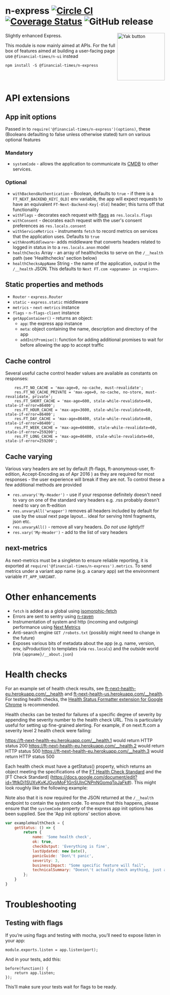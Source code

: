 # n-express [![Circle CI](https://circleci.com/gh/Financial-Times/n-express/tree/master.svg?style=svg)](https://circleci.com/gh/Financial-Times/n-express/tree/master) [![Coverage Status](https://coveralls.io/repos/github/Financial-Times/n-express/badge.svg)](https://coveralls.io/github/Financial-Times/n-express) ![GitHub release](https://img.shields.io/github/release/Financial-Times/n-express.svg?style=popout)

<a href="https://docs.google.com/forms/d/e/1FAIpQLSf5InA7UJK9yNBCzidFKI_WNkfbl6of1eRlIACRspGXUcBx8A/viewform?usp=pp_url&entry.78759464=n-express" target="_blank"><img src="https://i.imgur.com/UmScdZ4.png" alt="Yak button" border="0" align="right" width="150" title="Report a yak shaving incident for this repository"></a>

Slightly enhanced Express.

This module is now mainly aimed at APIs. For the full box of features aimed at building a user-facing page use `@financial-times/n-ui` instead

```
npm install -S @financial-times/n-express
```

<br clear="right">

# API extensions

## App init options


Passed in to `require('@financial-times/n-express')(options)`, these (Booleans defaulting to false unless otherwise stated) turn on various optional features

### Mandatory

- `systemCode` - allows the application to communicate its [CMDB](https://cmdb.ft.com) to other services.

### Optional

- `withBackendAuthentication` - Boolean, defaults to `true` - if there is a `FT_NEXT_BACKEND_KEY[_OLD]` env variable, the app will expect requests to have an equivalent `FT-Next-Backend-Key[-Old]` header; this turns off that functionality
- `withFlags` - decorates each request with [flags](https://github.com/Financial-Times/n-flags-client) as `res.locals.flags`
- `withConsent` - decorates each request with the user's consent preferences as `res.locals.consent`
- `withServiceMetrics` - instruments `fetch` to record metrics on services that the application uses. Defaults to `true`
- `withAnonMiddleware`- adds middleware that converts headers related to logged in status in to a `res.locals.anon` model
- `healthChecks` Array - an array of healthchecks to serve on the `/__health` path (see 'Healthchecks' section below)
- `healthChecksAppName` String - the name of the application, output in the `/__health` JSON. This defaults to `Next FT.com <appname> in <region>`.

## Static properties and methods
- `Router` - `express.Router`
- `static` - `express.static` middleware
- `metrics` - `next-metrics` instance
- `flags` - `n-flags-client` instance
- `getAppContainer()` - returns an object:
	- `app`: the express app instance
	- `meta`: object containing the name, description and directory of the app
	- `addInitPromise()`: function for adding additional promises to wait for before allowing the app to accept traffic


## Cache control
Several useful cache control header values are available as constants on responses:
```
	res.FT_NO_CACHE = 'max-age=0, no-cache, must-revalidate';
	res.FT_NO_CACHE_PRIVATE = 'max-age=0, no-cache, no-store, must-revalidate, private';
	res.FT_SHORT_CACHE = 'max-age=600, stale-while-revalidate=60, stale-if-error=86400';
	res.FT_HOUR_CACHE = 'max-age=3600, stale-while-revalidate=60, stale-if-error=86400';
	res.FT_DAY_CACHE = 'max-age=86400, stale-while-revalidate=60, stale-if-error=86400';
	res.FT_WEEK_CACHE = 'max-age=604800, stale-while-revalidate=60, stale-if-error=259200';
	res.FT_LONG_CACHE = 'max-age=86400, stale-while-revalidate=60, stale-if-error=259200';
```

## Cache varying
Various vary headers are set by default (ft-flags, ft-anonymous-user, ft-edition, Accept-Encoding as of Apr 2016 ) as they are required for most responses - the user experience will break if they are not. To control these a few additional methods are provided
- `res.unvary('My-Header')` - use if your response definitely doesn't need to vary on one of the standard vary headers e.g. .rss probably doesn't need to vary on ft-edition
- `res.unvaryAll('wrapper')` removes all headers included by default for use by the usual next page layout... ideal for serving html fragments, json etc.
- `res.unvaryAll()` - remove all vary headers. *Do not use lightly!!!*
- `res.vary('My-Header')` - add to the list of vary headers

## next-metrics
As next-metrics must be a singleton to ensure reliable reporting, it is exported at `require('@financial-times/n-express').metrics`. To send metrics under a variant app name (e.g. a canary app) set the environment variable `FT_APP_VARIANT`.

# Other enhancements
- `fetch` is added as a global using [isomorphic-fetch](https://github.com/matthew-andrews/isomorphic-fetch)
- Errors are sent to sentry using [n-raven](https://github.com/Financial-Times/n-raven)
- Instrumentation of system and http (incoming and outgoing) performance using [Next Metrics](https://github.com/Financial-Times/next-metrics)
- Anti-search engine `GET /robots.txt` (possibly might need to change in the future)
- Exposes various bits of metadata about the app (e.g. name, version, env, isProduction) to templates (via `res.locals`) and the outside world (via `{appname}/__about.json`)



# Health checks

For an example set of health check results, see [ft-next-health-eu.herokuapp.com/__health](https://ft-next-health-eu.herokuapp.com/__health) and [ft-next-health-us.herokuapp.com/__health](https://ft-next-health-us.herokuapp.com/__health). For testing health checks, the [Health Status Formatter extension for Google Chrome](https://github.com/triblondon/health-status-formatter) is recommended.

Health checks can be tested for failures of a specific degree of severity by appending the severity number to the health check URL. This is particularly useful for setting up fine-grained alerting. For example, if on next.ft.com a severity level 2 health check were failing:

https://ft-next-health-eu.herokuapp.com/__health.1 would return HTTP status 200
https://ft-next-health-eu.herokuapp.com/__health.2 would return HTTP status 500
https://ft-next-health-eu.herokuapp.com/__health.3 would return HTTP status 500

Each health check must have a getStatus() property, which returns an object meeting the specifications of the [FT Health Check Standard](https://docs.google.com/document/d/18hefJjImF5IFp9WvPAm9Iq5_GmWzI9ahlKSzShpQl1s/edit) and the [FT Check Standard] (https://docs.google.com/document/edit?id=1ftlkDj1SUXvKvKJGvoMoF1GnSUInCNPnNGomqTpJaFk#). This might look roughly like the following example:

Note also that it is now required for the JSON returned at the `/__health` endpoint to contain the system code. To ensure that this happens, please ensure that the `systemCode` property of the express app init options has been supplied. See the 'App init options' section above.

```js
var exampleHealthCheck = {
	getStatus: () => {
		return {
			name: 'Some health check',
			ok: true,
			checkOutput: 'Everything is fine',
			lastUpdated: new Date(),
			panicGuide: 'Don\'t panic',
			severity: 3,
			businessImpact: "Some specific feature will fail",
			technicalSummary: "Doesn\'t actually check anything, just an example"
		};
	}
}
```

# Troubleshooting

## Testing with flags

If you’re using flags and testing with mocha, you’ll need to expose listen in your app:

```
module.exports.listen = app.listen(port);
```

And in your tests, add this:

```
before(function() {
	return app.listen;
});
```

This’ll make sure your tests wait for flags to be ready.
